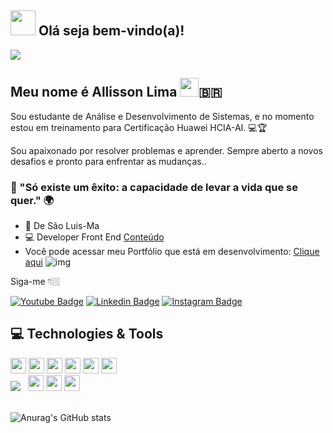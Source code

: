 <span >

## <img src="https://raw.githubusercontent.com/iampavangandhi/iampavangandhi/master/gifs/Hi.gif" width="40px" > Olá seja bem-vindo(a)!</h2>
</span>

  
![](https://camo.githubusercontent.com/992babdffd8c74a1502de375fbdf7e4d54773242/68747470733a2f2f6d656469612e67697068792e636f6d2f6d656469612f53576f536b4e36447854737a71494b4571762f67697068792e676966)
 
##  Meu nome é Allisson Lima <img src="https://emojis.slackmojis.com/emojis/images/1531849430/4246/blob-sunglasses.gif?1531849430" width="30"/>🇧🇷

Sou estudante de Análise e Desenvolvimento de Sistemas, e no momento estou em treinamento para Certificação Huawei HCIA-AI. 💻🏆

Sou apaixonado por resolver problemas e aprender. Sempre aberto a novos desafios e pronto para enfrentar as mudanças..

### 🌌 "Só existe um êxito: a capacidade de levar a vida que se quer." 🌍

- 📍 De São Luis-Ma 
- 💻 Developer Front End [Conteúdo](https://www.youtube.com/channel/UCUotx52M57Y6U6JHwEkDXRg)
- Você pode acessar meu Portfólio que está em desenvolvimento: [Clique aqui](https://portfolio-allisson.netlify.app/)
![img](https://scontent.ffor11-1.fna.fbcdn.net/v/t1.15752-9/200620197_811354236172062_6270087391256118680_n.png?_nc_cat=101&ccb=1-3&_nc_sid=ae9488&_nc_eui2=AeFcGM69RJrl6F9i-V_WCPRbe1pbWyBELot7WltbIEQui0slZJkYNi4qqoqhMSAROTBXZmtAng-GHC_slVmV6xgV&_nc_ohc=aizmBo2hBDIAX-nqXlO&tn=3rOBlKkSnXV8joMM&_nc_ht=scontent.ffor11-1.fna&oh=10242451a43c6a1bd1eecd9e61538ab9&oe=60E6B830)


Siga-me 👇🏼

[![Youtube Badge](https://img.shields.io/badge/-Youtube-FF0000?style=flat-square&labelColor=FF0000&logo=youtube&logoColor=white&link=https://www.youtube.com/channel/UCUotx52M57Y6U6JHwEkDXRg)](https://www.youtube.com/channel/UCUotx52M57Y6U6JHwEkDXRg) [![Linkedin Badge](https://img.shields.io/badge/-LinkedIn-blue?style=flat-square&logo=Linkedin&logoColor=white&link=https://www.linkedin.com/in/allisson-lima-da-costa-3382121b6/)](https://www.linkedin.com/in/allisson-lima-da-costa-3382121b6/) [![Instagram Badge](https://img.shields.io/badge/-Instagram-violet?style=flat-square&logo=Instagram&logoColor=white&link=https://www.instagram.com/allisson_lima25/)](https://www.instagram.com/allisson_lima25/) 

## 💻 Technologies & Tools


  <div flex=row>
 
 <img src="https://img.shields.io/badge/-javascript-%23F7DF1E?style=flat-square&logo=javascript&logoColor=black" height="25"/>
<img src="https://img.shields.io/badge/react%20-%2320232a.svg?&style=for-the-badge&logo=react&logoColor=%2361DAFB" height="25"/>
<img src="https://img.shields.io/badge/bootstrap%20-%23563D7C.svg?&style=for-the-badge&logo=bootstrap&logoColor=white" height="25"/>
  <img src="https://img.shields.io/badge/React Native%20-%2320232a.svg?&style=for-the-badge&logo=react&logoColor=%2361DAFB" height="25"/>
<img src="https://img.shields.io/badge/-GitHub-181717?style=flat-square&logo=github" height="25"/>
  <img src="https://img.shields.io/badge/-Typescript-181717?style=flat-square&logo=typescript" height="25"/>
  <br>
    <img src="https://github.com/alexandrabsouz/img/blob/main/icons/icon_node.js.png"></a>&nbsp;&nbsp;
  <img src="https://img.shields.io/badge/-Next-181717?style=flat-square&logo=next" height="25"/>
  <img src="https://img.shields.io/badge/-Chakra UI-181717?style=flat-square&logo=chakra" height="25"/>
   <img src="https://img.shields.io/badge/-React Query-%23F7DF1E?style=flat-square&logo=node&logoColor=red" height="25"/>

</div> </br>


![Anurag's GitHub stats](https://github-readme-stats.vercel.app/api?username=Allisson-Lima-Dev&show_icons=true&theme=tokyonight)




